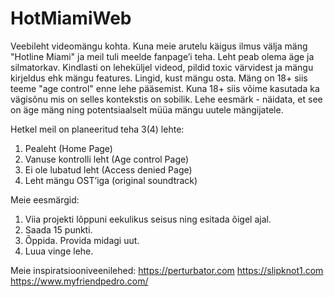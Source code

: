 # HotMiamiWeb
Veebileht videomängu kohta. Kuna meie arutelu käigus ilmus välja mäng "Hotline
Miami" ja meil tuli meelde fanpage’i teha.
Leht peab olema äge ja silmatorkav. Kindlasti on leheküljel videod, pildid toxic
värvidest ja mängu kirjeldus ehk mängu features. Lingid, kust mängu osta.
Mäng on 18+ siis teeme "age control" enne lehe pääsemist. Kuna 18+ siis võime
kasutada ka vägisõnu mis on selles kontekstis on sobilik.
Lehe eesmärk - näidata, et see on äge mäng ning potentsiaalselt müüa mängu
uutele mängijatele.

Hetkel meil on planeeritud teha 3(4) lehte:
1. Pealeht (Home Page)
2. Vanuse kontrolli leht (Age control Page)
3. Ei ole lubatud leht (Access denied Page)
4. Leht mängu OST’iga (original soundtrack)

Meie eesmärgid:
1. Viia projekti lõppuni eekulikus seisus ning esitada õigel ajal.
2. Saada 15 punkti.
3. Õppida. Provida midagi uut.
4. Luua vinge lehe.

Meie inspiratsiooniveenilehed:
https://perturbator.com
https://slipknot1.com
https://www.myfriendpedro.com/